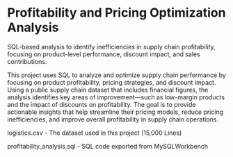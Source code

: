 # Profitability and Pricing Optimization Analysis
 SQL-based analysis to identify inefficiencies in supply chain profitability, focusing on product-level performance, discount impact, and sales contributions.

This project uses SQL to analyze and optimize supply chain performance by focusing on product profitability, pricing strategies, and discount impact. Using a public supply chain dataset that includes financial figures, the analysis identifies key areas of improvement—such as low-margin products and the impact of discounts on profitability. The goal is to provide actionable insights that help streamline their pricing models, reduce pricing inefficiencies, and improve overall profitability in supply chain operations. 


logistics.csv - The dataset used in this project (15,000 Lines)

profitability_analysis.sql - SQL code exported from MySQLWorkbench 
